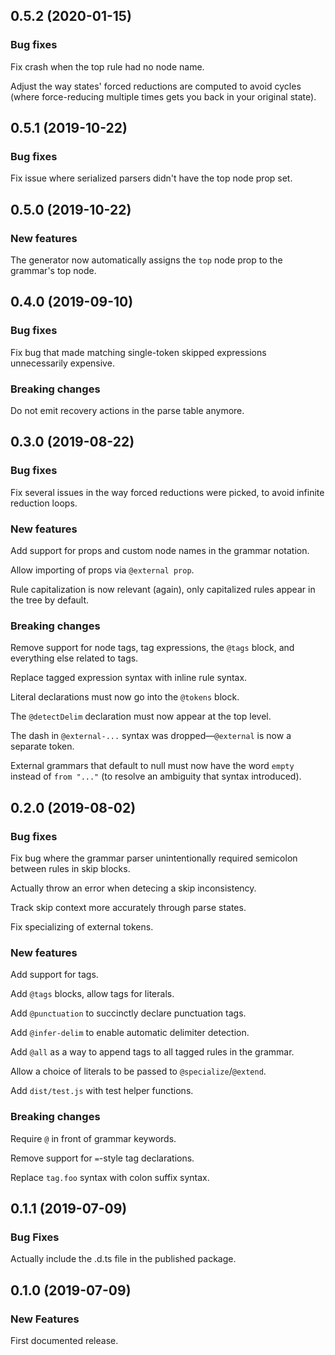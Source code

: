 ## 0.5.2 (2020-01-15)

### Bug fixes

Fix crash when the top rule had no node name.

Adjust the way states' forced reductions are computed to avoid cycles (where force-reducing multiple times gets you back in your original state).

## 0.5.1 (2019-10-22)

### Bug fixes

Fix issue where serialized parsers didn't have the top node prop set.

## 0.5.0 (2019-10-22)

### New features

The generator now automatically assigns the `top` node prop to the grammar's top node.

## 0.4.0 (2019-09-10)

### Bug fixes

Fix bug that made matching single-token skipped expressions unnecessarily expensive.

### Breaking changes

Do not emit recovery actions in the parse table anymore.

## 0.3.0 (2019-08-22)

### Bug fixes

Fix several issues in the way forced reductions were picked, to avoid infinite reduction loops.

### New features

Add support for props and custom node names in the grammar notation.

Allow importing of props via `@external prop`.

Rule capitalization is now relevant (again), only capitalized rules appear in the tree by default.

### Breaking changes

Remove support for node tags, tag expressions, the `@tags` block, and everything else related to tags.

Replace tagged expression syntax with inline rule syntax.

Literal declarations must now go into the `@tokens` block.

The `@detectDelim` declaration must now appear at the top level.

The dash in `@external-...` syntax was dropped—`@external` is now a separate token.

External grammars that default to null must now have the word `empty` instead of `from "..."` (to resolve an ambiguity that syntax introduced).

## 0.2.0 (2019-08-02)

### Bug fixes

Fix bug where the grammar parser unintentionally required semicolon between rules in skip blocks.

Actually throw an error when detecing a skip inconsistency.

Track skip context more accurately through parse states.

Fix specializing of external tokens.

### New features

Add support for tags.

Add `@tags` blocks, allow tags for literals.

Add `@punctuation` to succinctly declare punctuation tags.

Add `@infer-delim` to enable automatic delimiter detection.

Add `@all` as a way to append tags to all tagged rules in the grammar.

Allow a choice of literals to be passed to `@specialize`/`@extend`.

Add `dist/test.js` with test helper functions.

### Breaking changes

Require `@` in front of grammar keywords.

Remove support for `=`-style tag declarations.

Replace `tag.foo` syntax with colon suffix syntax.

## 0.1.1 (2019-07-09)

### Bug Fixes

Actually include the .d.ts file in the published package.

## 0.1.0 (2019-07-09)

### New Features

First documented release.
